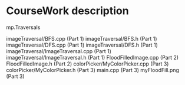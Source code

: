 # CourseWork description

mp.Traversals

imageTraversal/BFS.cpp (Part 1)
imageTraversal/BFS.h (Part 1)
imageTraversal/DFS.cpp (Part 1)
imageTraversal/DFS.h (Part 1)
imageTraversal/ImageTraversal.cpp (Part 1)
imageTraversal/ImageTraversal.h (Part 1)
FloodFilledImage.cpp (Part 2)
FloodFilledImage.h (Part 2)
colorPicker/MyColorPicker.cpp (Part 3)
colorPicker/MyColorPicker.h (Part 3)
main.cpp (Part 3)
myFloodFill.png (Part 3)
